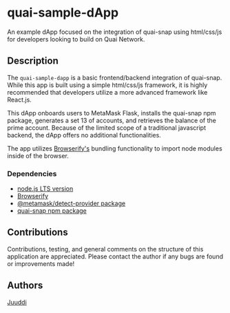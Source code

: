 # quai-sample-dApp

An example dApp focused on the integration of quai-snap using html/css/js for developers looking to build on Quai Network.

## Description

The `quai-sample-dapp` is a basic frontend/backend integration of quai-snap. While this app is built using a simple html/css/js framework, it is highly recommended that developers utilize a more advanced framework like React.js.

This dApp onboards users to MetaMask Flask, installs the quai-snap npm package, generates a set 13 of accounts, and retrieves the balance of the prime account. Because of the limited scope of a traditional javascript backend, the dApp offers no additional functionalities.

The app utilizes [Browserify's](https://browserify.org/) bundling functionality to import node modules inside of the browser.  

### Dependencies

* [node.js LTS version](https://nodejs.org/en/)
* [Browserify](https://browserify.org/)
* [@metamask/detect-provider package](https://www.npmjs.com/package/@metamask/detect-provider)
* [quai-snap npm package](https://www.npmjs.com/package/@quainetwork/quai-snap)

## Contributions

Contributions, testing, and general comments on the structure of this application are appreciated. Please contact the author if any bugs are found or improvements made!

## Authors

[Juuddi](https://twitter.com/Juuuuuddi) 

